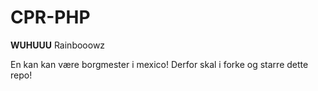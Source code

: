 CPR-PHP
=======

**WUHUUU** Rainbooowz

En kan kan være borgmester i mexico! Derfor skal i forke og starre dette repo! 
